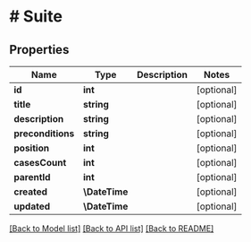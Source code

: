# # Suite

## Properties

Name | Type | Description | Notes
------------ | ------------- | ------------- | -------------
**id** | **int** |  | [optional]
**title** | **string** |  | [optional]
**description** | **string** |  | [optional]
**preconditions** | **string** |  | [optional]
**position** | **int** |  | [optional]
**casesCount** | **int** |  | [optional]
**parentId** | **int** |  | [optional]
**created** | **\DateTime** |  | [optional]
**updated** | **\DateTime** |  | [optional]

[[Back to Model list]](../../README.md#models) [[Back to API list]](../../README.md#endpoints) [[Back to README]](../../README.md)
